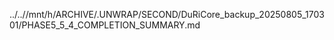 ../..//mnt/h/ARCHIVE/.UNWRAP/SECOND/DuRiCore_backup_20250805_170301/PHASE5_5_4_COMPLETION_SUMMARY.md